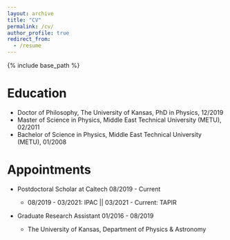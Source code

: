 ```yaml
---
layout: archive
title: "CV"
permalink: /cv/
author_profile: true
redirect_from:
  - /resume
---
```


{% include base_path %}

Education
======
* Doctor of Philosophy, The University of Kansas, PhD in Physics, 12/2019
* Master of Science in Physics, Middle East Technical University (METU), 02/2011
* Bachelor of Science in Physics, Middle East Technical University (METU), 01/2008

Appointments
======
* Postdoctoral Scholar at Caltech    08/2019 - Current
  * 08/2019 - 03/2021: IPAC  || 03/2021 - Current: TAPIR

* Graduate Research Assistant   01/2016 - 08/2019
  * The University of Kansas, Department of Physics & Astronomy
  

  
